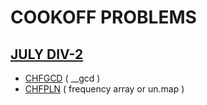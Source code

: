 # COOKOFF PROBLEMS

## [JULY DIV-2](https://www.codechef.com/COOK131B?order=desc&sortBy=successful_submissions)

* [CHFGCD](https://github.com/CaptNikh/CP-Problems/blob/fe4be9f5b71d38a39ff2e601bab987fbd9474669/CODECHEF/COOKOFF/July%20div2/CHFGCD.cpp) ( __gcd )            
* [CHFPLN](https://github.com/CaptNikh/CP-Problems/blob/fe4be9f5b71d38a39ff2e601bab987fbd9474669/CODECHEF/COOKOFF/July%20div2/CHFPLN.cpp)  ( frequency array or un.map )  

